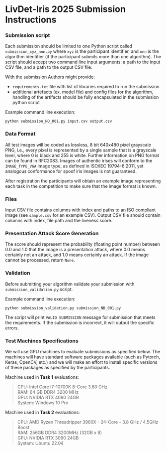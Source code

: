 # LivDet-Iris 2025 Submission Instructions


### Submission script ###

Each submission should be limited to one Python script called `submission_xyz_nnn.py` where
`xyz` is the participant identifier, and `nnn` is the algorithm identifier (if the participant submits more than one algorithm). The script should accept two command line input arguments: a path to the input CSV file, and a path to the output CSV file.

With the submission Authors might provide: 
* `requirements.txt` file with list of libraries required to run the submission
* additional artefacts (ex. model file) and config files for the algorithm, handling of the artifacts should be fully encapsulated in the submission python script

Example command line execution:

```
python submission_ND_001.py input.csv output.csv
```

### Data Format ###

All test images will be coded as lossless, 8 bit 640x480 pixel grayscale PNG, i.e., every pixel is represented by a single sample that is a grayscale level, where 0 is black and 255 is white. Further information on PNG format can be found in RFC2083. Images of authentic irises will conform to the `IMAGE_TYPE_VGA` image type, as defined in ISO/IEC 19794-6:2011, yet analogous conformance for spoof iris images is not guaranteed.

After registration the participants will obtain an example image representing each task in the competition to make sure that the image format is known.

### Files ###

Input CSV file contains columns with index and paths to an ISO compliant image (see `sample.csv` for an example CSV). Output CSV file should contain columns with index, file path and the liveness score.

### Presentation Attack Score Generation ###

The score should represent the probability (floating point number) between 0.0 and 1.0 that the
image is a presentation attack, where 0.0 means certainly not an attack, and 1.0 means certainly
an attack. If the image cannot be processed, return `None`.
                                
### Validation ###

Before submitting your algorithm validate your submission with `submission_validation.py` script.

Example command line execution:

```
python submission_validation.py submission_ND_001.py
```
The script will print  `VALID SUBMISSION` message for submission that meets the requirements. If the submission is incorrect, it will output the specific errors.   

### Test Machines Specifications ###

We will use GPU machines to evaluate submissions as specified below. The machines will have standard software packages available (such as Pytorch, Keras, OpenCV, etc.) and we will make an effort to install specific versions of these packages as specified by the participants.

Machine used in **Task 1** evaluations: 

> CPU: Intel Core i7-10700K 8-Core 3.80 GHz <br>
> RAM: 64 GB DDR4 3200 MHz <br>
> GPU: NVIDIA RTX 4090 24GB <br>
> System: Windows 10 Pro 

Machine used in **Task 2** evaluations:

> CPU: AMD Ryzen Threadripper 3960X - 24-Core - 3.8 GHz / 4.5GHz Boost <br>
> RAM: 256GB DDR4 3200MHz (32GB x 8) <br>
> GPU: NVIDIA RTX 3090 24GB <br>
> System: Ubuntu 22.04

